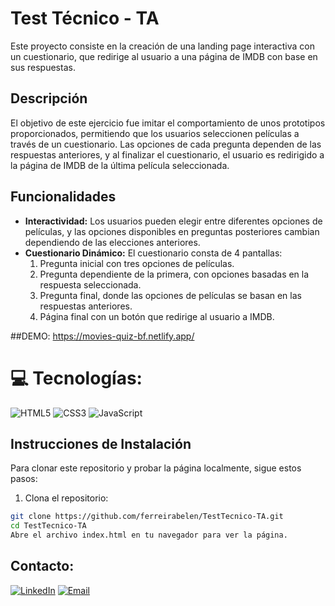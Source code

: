 # Test Técnico - TA

Este proyecto consiste en la creación de una landing page interactiva con un cuestionario, que redirige al usuario a una página de IMDB con base en sus respuestas.

## Descripción

El objetivo de este ejercicio fue imitar el comportamiento de unos prototipos proporcionados, permitiendo que los usuarios seleccionen películas a través de un cuestionario. Las opciones de cada pregunta dependen de las respuestas anteriores, y al finalizar el cuestionario, el usuario es redirigido a la página de IMDB de la última película seleccionada.

## Funcionalidades

- **Interactividad:** Los usuarios pueden elegir entre diferentes opciones de películas, y las opciones disponibles en preguntas posteriores cambian dependiendo de las elecciones anteriores.
- **Cuestionario Dinámico:** El cuestionario consta de 4 pantallas:
  1. Pregunta inicial con tres opciones de películas.
  2. Pregunta dependiente de la primera, con opciones basadas en la respuesta seleccionada.
  3. Pregunta final, donde las opciones de películas se basan en las respuestas anteriores.
  4. Página final con un botón que redirige al usuario a IMDB.


##DEMO: https://movies-quiz-bf.netlify.app/
  
# 💻 Tecnologías:
![HTML5](https://img.shields.io/badge/html5-%23E34F26.svg?style=for-the-badge&logo=html5&logoColor=white) ![CSS3](https://img.shields.io/badge/css3-%231572B6.svg?style=for-the-badge&logo=css3&logoColor=white) ![JavaScript](https://img.shields.io/badge/javascript-%23323330.svg?style=for-the-badge&logo=javascript&logoColor=%23F7DF1E)

## Instrucciones de Instalación

Para clonar este repositorio y probar la página localmente, sigue estos pasos:

1. Clona el repositorio:

```bash
git clone https://github.com/ferreirabelen/TestTecnico-TA.git
cd TestTecnico-TA
Abre el archivo index.html en tu navegador para ver la página.
```

## Contacto:
<a href="https://www.linkedin.com/in/belenferreira21/">![LinkedIn](https://img.shields.io/badge/LinkedIn-%230077B5.svg?style=for-the-badge&logo=LinkedIn&logoColor=white)</a> <a href="mailto:belenferreirajobs@gmail.com">![Email](https://img.shields.io/badge/Email-D14836.svg?style=for-the-badge&logo=Gmail&logoColor=white)</a>

